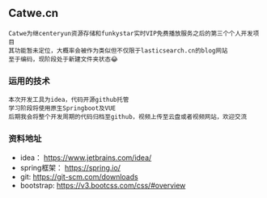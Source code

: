 ##  Catwe.cn  
    Catwe为继centeryun资源存储和funkystar实时VIP免费播放服务之后的第三个个人开发项目  
    其功能暂未定位，大概率会被作为类似但不仅限于lasticsearch.cn的blog网站  
    至于编码，现阶段处于新建文件夹状态😂  
###  运用的技术  
    本次开发工具为idea，代码开源github托管  
    学习阶段将使用原生Springboot及VUE  
    后期我会将整个开发周期的代码归档至github，视频上传至云盘或者视频网站，欢迎交流  
###  资料地址  
  * idea： https://www.jetbrains.com/idea/     
  * spring框架： https://spring.io/  
  * git: https://git-scm.com/downloads  
  * bootstrap: https://v3.bootcss.com/css/#overview

    